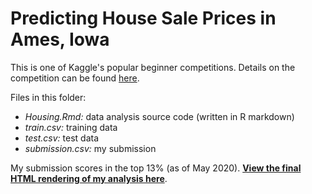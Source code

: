 # Predicting House Sale Prices in Ames, Iowa

This is one of Kaggle's popular beginner competitions. Details on the competition can be found [here](https://www.kaggle.com/c/house-prices-advanced-regression-techniques/).

Files in this folder:
- *Housing.Rmd:* data analysis source code (written in R markdown)
- *train.csv:* training data
- *test.csv:* test data
- *submission.csv:* my submission

My submission scores in the top 13% (as of May 2020). [**View the final HTML rendering of my analysis here**](https://anthonypan.com/kaggle/housing).